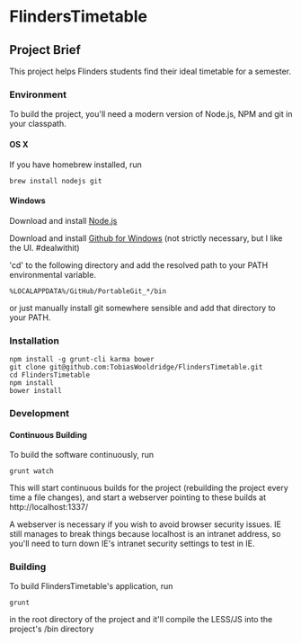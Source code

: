 FlindersTimetable
=================

## Project Brief

This project helps Flinders students find their ideal timetable for a semester.

### Environment

To build the project, you'll need a modern version of Node.js, NPM and git in your classpath.

#### OS X

If you have homebrew installed, run

    brew install nodejs git

#### Windows

Download and install [Node.js](http://nodejs.org/download/)

Download and install  [Github for Windows](https://windows.github.com/) (not strictly necessary, but I like the UI. #dealwithit)

'cd' to the following directory and add the resolved path to your PATH environmental variable.

    %LOCALAPPDATA%/GitHub/PortableGit_*/bin

or just manually install git somewhere sensible and add that directory to your PATH.



### Installation

    npm install -g grunt-cli karma bower
    git clone git@github.com:TobiasWooldridge/FlindersTimetable.git
    cd FlindersTimetable
    npm install
    bower install

### Development

#### Continuous Building

To build the software continuously, run

    grunt watch


This will start continuous builds for the project (rebuilding the project every time a file changes), and start a webserver pointing to these builds at http://localhost:1337/

A webserver is necessary if you wish to avoid browser security issues. IE still manages to break things because localhost 
is an intranet address, so you'll need to turn down IE's intranet security settings to test in IE.

### Building

To build FlindersTimetable's application, run

    grunt
    
in the root directory of the project and it'll compile the LESS/JS into the project's /bin directory 
